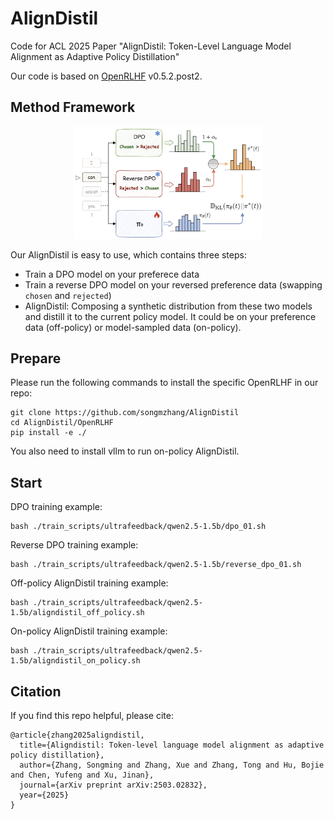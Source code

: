 # AlignDistil
Code for ACL 2025 Paper "AlignDistil: Token-Level Language Model Alignment as Adaptive Policy Distillation"

Our code is based on [OpenRLHF](https://github.com/OpenRLHF/OpenRLHF) v0.5.2.post2.

## Method Framework
<div align="center">
    <img src="images/framework.png" alt="alignDistil framework" width="60%">
</div>
<!-- ![figure](images/method.png) -->

Our AlignDistil is easy to use, which contains three steps:
- Train a DPO model on your preferece data
- Train a reverse DPO model on your reversed preference data (swapping `chosen` and `rejected`)
- AlignDistil: Composing a synthetic distribution from these two models and distill it to the current policy model.
It could be on your preference data (off-policy) or model-sampled data (on-policy).

## Prepare
Please run the following commands to install the specific OpenRLHF in our repo:
```shell
git clone https://github.com/songmzhang/AlignDistil
cd AlignDistil/OpenRLHF
pip install -e ./
```
You also need to install vllm to run on-policy AlignDistil.

## Start
DPO training example:
```shell
bash ./train_scripts/ultrafeedback/qwen2.5-1.5b/dpo_01.sh
```

Reverse DPO training example:
```shell
bash ./train_scripts/ultrafeedback/qwen2.5-1.5b/reverse_dpo_01.sh
```

Off-policy AlignDistil training example:
```shell
bash ./train_scripts/ultrafeedback/qwen2.5-1.5b/aligndistil_off_policy.sh
```

On-policy AlignDistil training example:
```shell
bash ./train_scripts/ultrafeedback/qwen2.5-1.5b/aligndistil_on_policy.sh
```

## Citation
If you find this repo helpful, please cite:
```text
@article{zhang2025aligndistil,
  title={Aligndistil: Token-level language model alignment as adaptive policy distillation},
  author={Zhang, Songming and Zhang, Xue and Zhang, Tong and Hu, Bojie and Chen, Yufeng and Xu, Jinan},
  journal={arXiv preprint arXiv:2503.02832},
  year={2025}
}
```